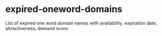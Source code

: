 # expired-oneword-domains
List of expired one word domain names with availability, expiration date, attractiveness, demand score.
